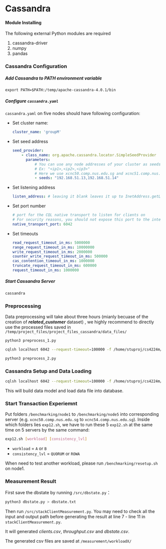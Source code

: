 # Cassandra

#### Module Installing

The following external Python modules are required

1. cassandra-driver
2. numpy
3. pandas

### Cassandra Configuration

##### Add Cassandra to PATH environment variable

~~~basj
export PATH=$PATH:/temp/apache-cassandra-4.0.1/bin
~~~

##### Configure `cassandra.yaml`

`cassandra.yaml` on five nodes should have following configuration:

- Set cluster name:

  ~~~yaml
  cluster_name: 'groupM'
  ~~~

- Set seed address

  ~~~yaml
  seed_provider:
      - class_name: org.apache.cassandra.locator.SimpleSeedProvider
        parameters:
            # You can use any node addresses of your cluster as seeds
            # Ex: "<ip1>,<ip2>,<ip3>"
            # Here we use xcnc50.comp.nus.edu.sg and xcnc51.comp.nus.edu.sg as seeds
            - seeds: "192.168.51.13,192.168.51.14"
  ~~~

- Set listening address

  ~~~yaml
  listen_address: # leaving it blank leaves it up to InetAddress.getLocalHost().
  ~~~

- Set port number

  ~~~yaml
  # port for the CQL native transport to listen for clients on
  # For security reasons, you should not expose this port to the internet.  Firewall it if needed.
  native_transport_port: 6042
  ~~~

- Set timeouts

  ~~~yaml
  read_request_timeout_in_ms: 5000000
  range_request_timeout_in_ms: 10000000
  write_request_timeout_in_ms: 2000000
  counter_write_request_timeout_in_ms: 500000
  cas_contention_timeout_in_ms: 1000000
  truncate_request_timeout_in_ms: 600000
  request_timeout_in_ms: 1000000
  ~~~

##### Start Cassandra Server

~~~bash
cassandra
~~~

### Preprocessing 

Data preprocessing will take about three hours (mianly becuase of the creation of ***related_customer*** dataset) , we highly recommend to directly use the processed files saved in `/temp/project_files/project_files_cassandra/data_files/`

~~~bash
python3 preprocess_1.py
~~~

~~~bash
cqlsh localhost 6042 --request-timeout=100000 -f /home/stuproj/cs4224m/cs5424_cassandra/src/preprocess/load_raw.cql
~~~

~~~bash
python3 preprocess_2.py
~~~

### Cassandra Setup and Data Loading

~~~bash
cqlsh localhost 6042 --request-timeout=100000 -f /home/stuproj/cs4224m/cs5424_cassandra/src/setup.cql
~~~

This will build data model and load data file into database.

### Start Transaction Experiemnt

Put folders `/benchmarking/node1` to `/benchmarking/node5` into corresponding server (e.g. `xcnc50.comp.nus.edu.sg` to `xcnc54.comp.nus.edu.sg`). Inside which folders lies `exp12.sh`, we have to run these 5 `exp12.sh` at the same time on 5 servers by the same command:

~~~bash
exp12.sh [workload] [consistency_lvl]
~~~

- `workload` = `A` or `B`
- `consistency_lvl` = `QUORUM` or `ROWA`

<!--
Test single transaction:

~~~bash
python3 main.py [workload] [consistency_lvl] [client_id] < xact.txt
~~~

- `workload` = `A` or `B`
- `consistency_lvl` = `QUORUM` or `ROWA`
- `client_id` in range[0, 39]
-->

When need to test another workload, please run `/benchmarking/resetup.sh` on node1.

### Measurement Result

First save the dbstate by running `/src/dbstate.py`：

~~~bash
python3 dbstate.py > dbstate.txt
~~~

Then run `/src/stackClientMeasurement.py`. You may need to check all the input and output path before generating the result at line 7 - line 11 in `stackClientMeasurement.py`.

It will generated *clients.csv*, *throughput.csv* and *dbstate.csv*.

The generated csv files are saved at  `/measurement/workloadX/`





